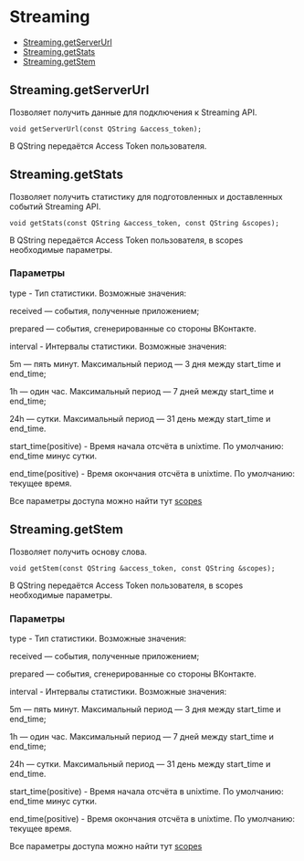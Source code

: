 # Streaming

- [Streaming.getServerUrl](#Streaming.getServerUrl)
- [Streaming.getStats](#Streaming.getStats)
- [Streaming.getStem](#Streaming.getStem)


## <a id="Streaming.getServerUrl">Streaming.getServerUrl</a>

Позволяет получить данные для подключения к Streaming API.

`void getServerUrl(const QString &access_token);`

В QString передаётся Access Token пользователя.

## <a id="Streaming.getStats">Streaming.getStats</a>

Позволяет получить статистику для подготовленных и доставленных событий Streaming API.

`void getStats(const QString &access_token, const QString &scopes);`

В QString передаётся Access Token пользователя, в scopes необходимые параметры.

### Параметры

type - Тип статистики. Возможные значения:

received — события, полученные приложением;

prepared — события, сгенерированные со стороны ВКонтакте.

interval - Интервалы статистики. Возможные значения:

5m — пять минут. Максимальный период — 3 дня между start_time и end_time;

1h — один час. Максимальный период — 7 дней между start_time и end_time;

24h — сутки. Максимальный период — 31 день между start_time и end_time.



start_time(positive) - Время начала отсчёта в unixtime. По умолчанию: end_time минус сутки.

end_time(positive) - Время окончания отсчёта в unixtime. По умолчанию: текущее время.

Все параметры доступа можно найти тут [scopes](https://dev.vk.com/ru/method/streaming.getStats)

## <a id="Streaming.getStem">Streaming.getStem</a>

Позволяет получить основу слова.

`void getStem(const QString &access_token, const QString &scopes);`

В QString передаётся Access Token пользователя, в scopes необходимые параметры.

### Параметры

type - Тип статистики. Возможные значения:

received — события, полученные приложением;

prepared — события, сгенерированные со стороны ВКонтакте.

interval - Интервалы статистики. Возможные значения:

5m — пять минут. Максимальный период — 3 дня между start_time и end_time;

1h — один час. Максимальный период — 7 дней между start_time и end_time;

24h — сутки. Максимальный период — 31 день между start_time и end_time.



start_time(positive) - Время начала отсчёта в unixtime. По умолчанию: end_time минус сутки.

end_time(positive) - Время окончания отсчёта в unixtime. По умолчанию: текущее время.

Все параметры доступа можно найти тут [scopes](https://dev.vk.com/ru/method/streaming.getStem)